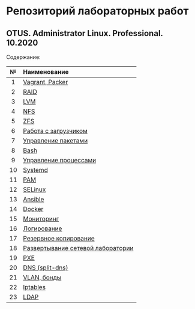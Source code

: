 # Репозиторий лабораторных работ
## OTUS. Administrator Linux. Professional. 10.2020

Содержание:

| № | Наименование |
| :--: | :-- |
| 1 | [Vagrant, Packer](./lab_1) |
| 2 | [RAID](./lab_2) |
| 3 | [LVM](./lab_3) |
| 4 | [NFS](./lab_4) |
| 5 | [ZFS](./lab_5) |
| 6 | [Работа с загрузчиком](./lab_6) |
| 7 | [Управление пакетами](./lab_7) |
| 8 | [Bash](./lab_8)
| 9 | [Управление процессами](./lab_9)
| 10 | [Systemd](./lab_10)
| 11 | [PAM](./lab_11)
| 12 | [SELinux](./lab_12)
| 13 | [Ansible](./lab_13)
| 14 | [Docker](./lab_14)
| 15 | [Мониторинг](./lab_15)
| 16 | [Логирование](./lab_16)
| 17 | [Резервное копирование](./lab_17)
| 18 | [Развертывание сетевой лаборатории](./lab_18)
| 19 | [PXE](./lab_19)
| 20 | [DNS (split-dns)](./lab_20)
| 21 | [VLAN, бонды](./lab_21)
| 22 | [Iptables](./lab_22)
| 23 | [LDAP](./lab_23)
